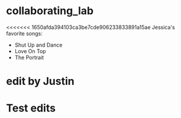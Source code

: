 # collaborating_lab

<<<<<<< 1650afda394103ca3be7cde906233833891a15ae
Jessica's favorite songs:
  - Shut Up and Dance 
  - Love On Top
  - The Portrait

# edit by Justin
# Test edits

